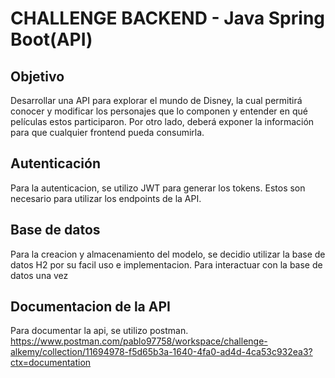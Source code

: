 # CHALLENGE BACKEND - Java Spring Boot(API)

## Objetivo

Desarrollar una API para explorar el mundo de Disney, la cual permitirá conocer y modificar los
personajes que lo componen y entender en qué películas estos participaron. Por otro lado, deberá
exponer la información para que cualquier frontend pueda consumirla.

## Autenticación

Para la autenticacion, se utilizo JWT para generar los tokens. Estos son necesario para utilizar los endpoints de la API.


## Base de datos

Para la creacion y almacenamiento del modelo, se decidio utilizar la base de datos H2 por su facil uso e implementacion.
Para interactuar con la base de datos una vez 

## Documentacion de la API

Para documentar la api, se utilizo postman.
https://www.postman.com/pablo97758/workspace/challenge-alkemy/collection/11694978-f5d65b3a-1640-4fa0-ad4d-4ca53c932ea3?ctx=documentation


